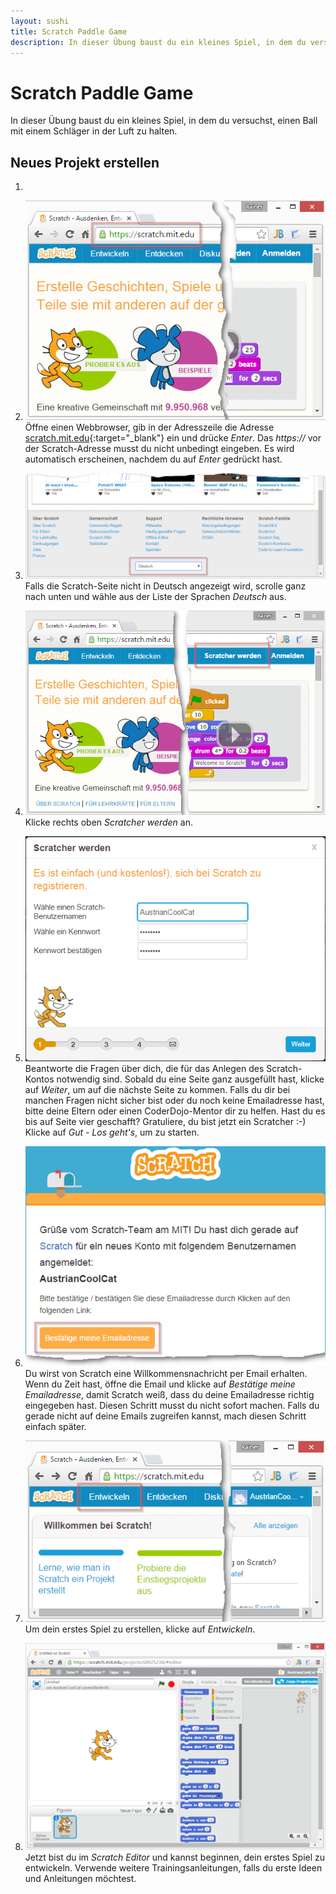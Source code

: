 ```yaml
---
layout: sushi
title: Scratch Paddle Game
description: In dieser Übung baust du ein kleines Spiel, in dem du versuchst, einen Ball mit einem Schläger in der Luft zu halten.
---
```


# Scratch Paddle Game

In dieser Übung baust du ein kleines Spiel, in dem du versuchst, einen Ball mit einem Schläger in der Luft zu halten.

## Neues Projekt erstellen

1. 

1. ![Scratch Webseite öffnen](scratch-konto-anlegen/scratch-webseite-starten.png)
Öffne einen Webbrowser, gib in der Adresszeile die Adresse [scratch.mit.edu](https://scratch.mit.edu){:target="_blank"} ein und drücke *Enter*. Das *https://* vor der Scratch-Adresse musst du nicht unbedingt eingeben. Es wird automatisch erscheinen, nachdem du auf *Enter* gedrückt hast.

2. ![Scratch Webseite auf Deutsch umschalten](scratch-konto-anlegen/scratch-webseite-deutsch.png)
Falls die Scratch-Seite nicht in Deutsch angezeigt wird, scrolle ganz nach unten und wähle aus der Liste der Sprachen *Deutsch* aus.

3. ![Scratch Konto anlegen](scratch-konto-anlegen/scratcher-werden.png)
Klicke rechts oben *Scratcher werden* an.

4. ![Deine Daten eingeben](scratch-konto-anlegen/scratcher-werden-schritt-1.png)
Beantworte die Fragen über dich, die für das Anlegen des Scratch-Kontos notwendig sind. Sobald du eine Seite ganz ausgefüllt hast, klicke auf *Weiter*, um auf die nächste Seite zu kommen. Falls du dir bei manchen Fragen nicht sicher bist oder du noch keine Emailadresse hast, bitte deine Eltern oder einen CoderDojo-Mentor dir zu helfen. Hast du es bis auf Seite vier geschafft? Gratuliere, du bist jetzt ein Scratcher :-) Klicke auf *Gut - Los geht's*, um zu starten.

6. ![Email bestätigen](scratch-konto-anlegen/scratch-email-bestaetigen.png)
Du wirst von Scratch eine Willkommensnachricht per Email erhalten. Wenn du Zeit hast, öffne die Email und klicke auf *Bestätige meine Emailadresse*, damit Scratch weiß, dass du deine Emailadresse richtig eingegeben hast. Diesen Schritt musst du nicht sofort machen. Falls du gerade nicht auf deine Emails zugreifen kannst, mach diesen Schritt einfach später.

7. ![Entwicklung starten](scratch-konto-anlegen/scratch-entwickeln.png)
Um dein erstes Spiel zu erstellen, klicke auf *Entwickeln*.

8. ![Der Scratch Editor](scratch-konto-anlegen/scratch-editor.png)
Jetzt bist du im *Scratch Editor* und kannst beginnen, dein erstes Spiel zu entwickeln. Verwende weitere Trainingsanleitungen, falls du erste Ideen und Anleitungen möchtest.





